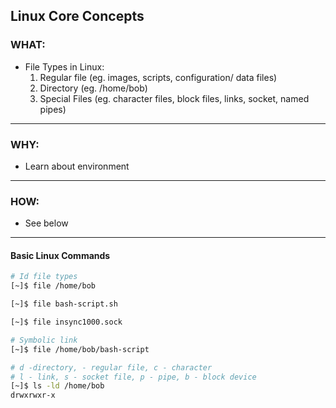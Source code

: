 ## Linux Core Concepts ##

### WHAT: ###
- File Types in Linux:
    1. Regular file (eg. images, scripts, configuration/ data files)
    2. Directory (eg. /home/bob)
    3. Special Files (eg. character files, block files, links, socket, named pipes)
---

### WHY: ###
- Learn about environment
---

### HOW: ####
- See below
---

#### Basic Linux Commands ####

```bash
# Id file types
[~]$ file /home/bob

[~]$ file bash-script.sh

[~]$ file insync1000.sock

# Symbolic link
[~]$ file /home/bob/bash-script

# d -directory, - regular file, c - character
# l - link, s - socket file, p - pipe, b - block device
[~]$ ls -ld /home/bob
drwxrwxr-x 


```



